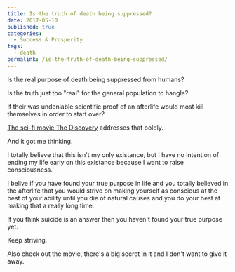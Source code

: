 ```yaml
---
title: Is the truth of death being suppressed?
date: 2017-05-10
published: true
categories:
  - Success & Prosperity
tags:
  - death
permalink: /is-the-truth-of-death-being-suppressed/
---
```

Is the real purpose of death being suppressed from humans?

Is the truth just too "real" for the general population to hangle?

If their was undeniable scientific proof of an afterlife would most kill themselves in order to start over?

[The sci-fi movie The Discovery](https://www.netflix.com/title/80115857) addresses that boldly.

And it got me thinking.

I totally believe that this isn't my only existance, but I have no intention of ending my life early on this existance because I want to raise consciousness. 

I belive if you have found your true purpose in life and you totally believed in the afterlife that you would strive on making yourself as conscious at the best of your ability until you die of natural causes and you do your best at making that a really long time.

If you think suicide is an answer then you haven't found your true purpose yet.

Keep striving.

Also check out the movie, there's a big secret in it and I don't want to give it away.